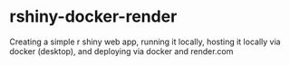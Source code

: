 # rshiny-docker-render
Creating a simple r shiny web app, running it locally, hosting it locally via docker (desktop), and deploying via docker and render.com
